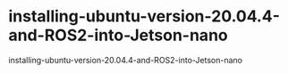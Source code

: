 # installing-ubuntu-version-20.04.4-and-ROS2-into-Jetson-nano
installing-ubuntu-version-20.04.4-and-ROS2-into-Jetson-nano

